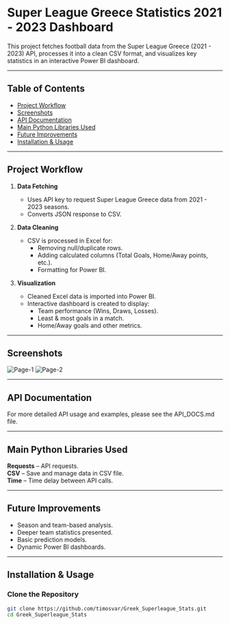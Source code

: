 # Super League Greece Statistics 2021 - 2023 Dashboard

This project fetches football data from the Super League Greece (2021 - 2023) API, processes it into a clean CSV format, and visualizes key statistics in an interactive Power BI dashboard.  


---
## Table of Contents
- [Project Workflow](#project-workflow)
- [Screenshots](#screenshots)
- [API Documentation](API_DOCS.md)
- [Main Python Libraries Used](#main-python-libraries-used)
- [Future Improvements](#future-improvements)
- [Installation & Usage](#installation--usage)


---
## Project Workflow
1. **Data Fetching**
   - Uses API key to request Super League Greece data from 2021 - 2023 seasons.
   - Converts JSON response to CSV.

2. **Data Cleaning**
   - CSV is processed in Excel for:
     - Removing null/duplicate rows.
     - Adding calculated columns (Total Goals, Home/Away points, etc.).
     - Formatting for Power BI.

3. **Visualization**
   - Cleaned Excel data is imported into Power BI.
   - Interactive dashboard is created to display:
     - Team performance (Wins, Draws, Losses).
     - Least & most goals in a match.
     - Home/Away goals and other metrics.


---
## Screenshots
![Page-1](Screenshot01_PowerBi-2.png)
![Page-2](Screenshot2_PowerBi-1.png)


---
## API Documentation

For more detailed API usage and examples, please see the API_DOCS.md file.


---
## Main Python Libraries Used

**Requests** – API requests.  
**CSV** – Save and manage data in CSV file.  
**Time** – Time delay between API calls.


---
## Future Improvements

- Season and team-based analysis.
- Deeper team statistics presented.
- Basic prediction models.
- Dynamic Power BI dashboards.


---
## Installation & Usage
### Clone the Repository
```bash
git clone https://github.com/timosvar/Greek_Superleague_Stats.git
cd Greek_Superleague_Stats
```
